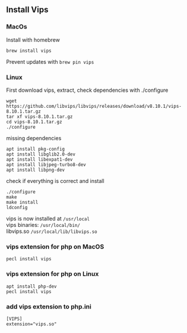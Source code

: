 ## Install Vips

### MacOs
Install with homebrew
```
brew install vips
```
Prevent updates with ```brew pin vips```

### Linux
First download vips, extract, check dependencies with ./configure
```
wget https://github.com/libvips/libvips/releases/download/v8.10.1/vips-8.10.1.tar.gz
tar xf vips-8.10.1.tar.gz
cd vips-8.10.1.tar.gz
./configure
```
missing dependencies
```
apt install pkg-config
apt install libglib2.0-dev
apt install libexpat1-dev
apt install libjpeg-turbo8-dev
apt install libpng-dev
```
check if everything is correct and install
```
./configure
make
make install
ldconfig
```
vips is now installed at ```/usr/local```  
vips binaries: ```/usr/local/bin/```  
libvips.so ```/usr/local/lib/libvips.so```  

### vips extension for php on MacOS
```
pecl install vips
```

### vips extension for php on Linux
```
apt install php-dev
pecl install vips
```

### add vips extension to php.ini
```
[VIPS]
extension="vips.so"
```
